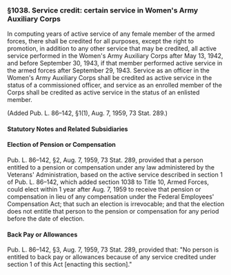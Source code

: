 ### §1038. Service credit: certain service in Women's Army Auxiliary Corps ###

In computing years of active service of any female member of the armed forces, there shall be credited for all purposes, except the right to promotion, in addition to any other service that may be credited, all active service performed in the Women's Army Auxiliary Corps after May 13, 1942, and before September 30, 1943, if that member performed active service in the armed forces after September 29, 1943. Service as an officer in the Women's Army Auxiliary Corps shall be credited as active service in the status of a commissioned officer, and service as an enrolled member of the Corps shall be credited as active service in the status of an enlisted member.

(Added Pub. L. 86–142, §1(1), Aug. 7, 1959, 73 Stat. 289.)

#### **Statutory Notes and Related Subsidiaries** ####

#### Election of Pension or Compensation ####

Pub. L. 86–142, §2, Aug. 7, 1959, 73 Stat. 289, provided that a person entitled to a pension or compensation under any law administered by the Veterans' Administration, based on the active service described in section 1 of Pub. L. 86–142, which added section 1038 to Title 10, Armed Forces, could elect within 1 year after Aug. 7, 1959 to receive that pension or compensation in lieu of any compensation under the Federal Employees' Compensation Act; that such an election is irrevocable; and that the election does not entitle that person to the pension or compensation for any period before the date of election.

#### Back Pay or Allowances ####

Pub. L. 86–142, §3, Aug. 7, 1959, 73 Stat. 289, provided that: "No person is entitled to back pay or allowances because of any service credited under section 1 of this Act [enacting this section]."